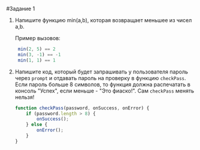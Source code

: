 #Задание 1

1. Напишите функцию min(a,b), которая возвращает меньшее из чисел a,b.
   
   Пример вызовов:
   
   ```javascript
    min(2, 5) == 2
    min(3, -1) == -1
    min(1, 1) == 1
    ```
    
2. Напишите код, который будет запрашивать у пользователя пароль через `prompt` и отдавать пароль на проверку в функцию `checkPass`. Если пароль больше 8 символов, то функция должна распечатать в консоль "Успех", если меньше - "Это фиаско!". Сам `checkPass` менять нельзя!

    ```javascript
    function checkPass(password, onSuccess, onError) {
        if (password.length > 8) {
            onSuccess();
        } else {
            onError();
        }
    }
    ```